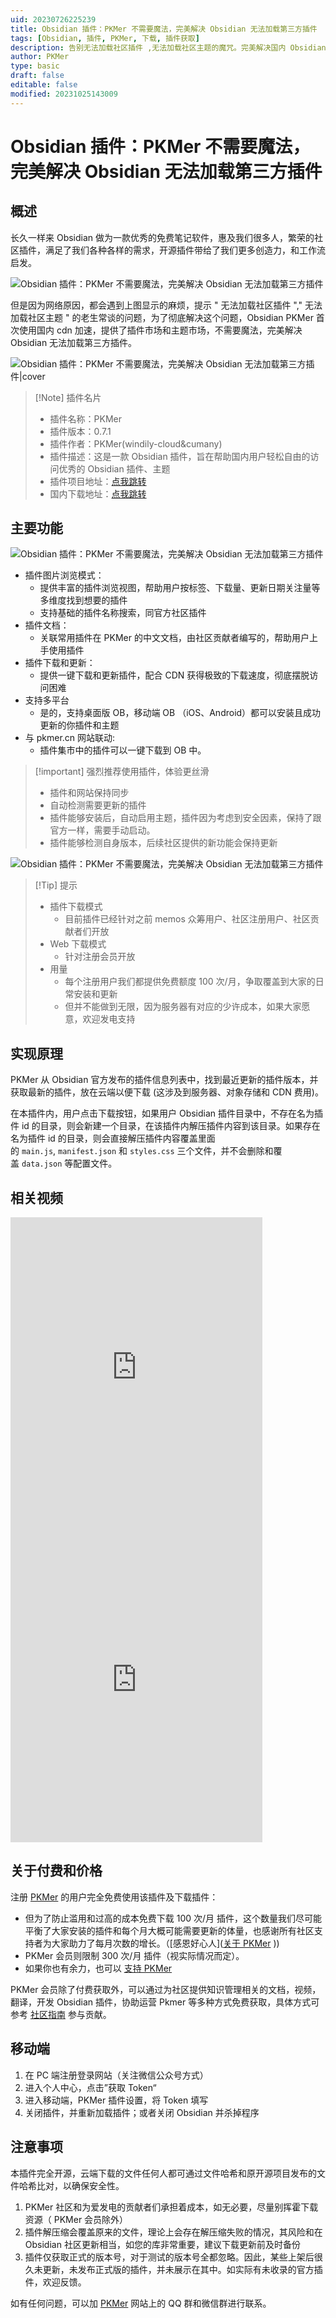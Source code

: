 ```yaml
---
uid: 20230726225239
title: Obsidian 插件：PKMer 不需要魔法，完美解决 Obsidian 无法加载第三方插件
tags: [Obsidian, 插件, PKMer, 下载, 插件获取]
description: 告别无法加载社区插件 ,无法加载社区主题的魔咒。完美解决国内 Obsidian 无法加载第三方插件和主题商城的问题。
author: PKMer
type: basic
draft: false
editable: false
modified: 20231025143009
---
```


# Obsidian 插件：PKMer 不需要魔法，完美解决 Obsidian 无法加载第三方插件

## 概述

长久一样来 Obsidian 做为一款优秀的免费笔记软件，惠及我们很多人，繁荣的社区插件，满足了我们各种各样的需求，开源插件带给了我们更多创造力，和工作流启发。

![Obsidian 插件：PKMer 不需要魔法，完美解决 Obsidian 无法加载第三方插件](https://cdn.pkmer.cn/images/202308021933370.png!pkmer)

但是因为网络原因，都会遇到上图显示的麻烦，提示 " 无法加载社区插件 "," 无法加载社区主题 " 的老生常谈的问题，为了彻底解决这个问题，Obsidian PKMer 首次使用国内 cdn 加速，提供了插件市场和主题市场，不需要魔法，完美解决 Obsidian 无法加载第三方插件。

![Obsidian 插件：PKMer 不需要魔法，完美解决 Obsidian 无法加载第三方插件|cover](https://cdn.pkmer.cn/images/202307270026698.png!pkmer)

> [!Note] 插件名片
> - 插件名称：PKMer
> - 插件版本：0.7.1
> - 插件作者：PKMer(windily-cloud&cumany)
> - 插件描述：这是一款 Obsidian 插件，旨在帮助国内用户轻松自由的访问优秀的 Obsidian 插件、主题
> - 插件项目地址：[点我跳转](https://pkmer.cn/products/market/)
> - 国内下载地址：[点我跳转](https://pkmer.cn/products/market/)

## 主要功能

![Obsidian 插件：PKMer 不需要魔法，完美解决 Obsidian 无法加载第三方插件](https://cdn.pkmer.cn/images/202307270052648.gif!pkmer)

- 插件图片浏览模式：
	- 提供丰富的插件浏览视图，帮助用户按标签、下载量、更新日期关注量等多维度找到想要的插件
	- 支持基础的插件名称搜索，同官方社区插件
- 插件文档：
	- 关联常用插件在 PKMer 的中文文档，由社区贡献者编写的，帮助用户上手使用插件
- 插件下载和更新：
	- 提供一键下载和更新插件，配合 CDN 获得极致的下载速度，彻底摆脱访问困难
- 支持多平台
	- 是的，支持桌面版 OB，移动端 OB （iOS、Android）都可以安装且成功更新的你插件和主题
- 与 pkmer.cn 网站联动:
	- 插件集市中的插件可以一键下载到 OB 中。

> [!important] 强烈推荐使用插件，体验更丝滑
> - 插件和网站保持同步
> - 自动检测需要更新的插件
> - 插件能够安装后，自动启用主题，插件因为考虑到安全因素，保持了跟官方一样，需要手动启动。
> - 插件能够检测自身版本，后续社区提供的新功能会保持更新

![Obsidian 插件：PKMer 不需要魔法，完美解决 Obsidian 无法加载第三方插件](https://cdn.pkmer.cn/images/202307270045035.gif!pkmer)

> [!Tip] 提示
> - 插件下载模式
> 	- 目前插件已经针对之前 memos 众筹用户、社区注册用户、社区贡献者们开放
> - Web 下载模式
> 	- 针对注册会员开放
> - 用量
> 	- 每个注册用户我们都提供免费额度 100 次/月，争取覆盖到大家的日常安装和更新
> 	- 但并不能做到无限，因为服务器有对应的少许成本，如果大家愿意，欢迎发电支持

## 实现原理

PKMer 从 Obsidian 官方发布的插件信息列表中，找到最近更新的插件版本，并获取最新的插件，放在云端以便下载 (这涉及到服务器、对象存储和 CDN 费用)。

在本插件内，用户点击下载按钮，如果用户 Obsidian 插件目录中，不存在名为插件 id 的目录，则会新建一个目录，在该插件内解压插件内容到该目录。如果存在名为插件 id 的目录，则会直接解压插件内容覆盖里面的 `main.js`, `manifest.json` 和 `styles.css` 三个文件，并不会删除和覆盖 `data.json` 等配置文件。

## 相关视频

<iframe src="https://player.bilibili.com/player.html?aid=915396535&bvid=BV1Mu4y1v7FG&cid=1252667599&page=1&autoplay=false" scrolling="no" border="0" frameborder="no" framespacing="0" allowfullscreen="true" width="80%" height="500"> </iframe>

<iframe src="https://player.bilibili.com/player.html?aid=956765724&bvid=BV1qp4y1V7SL&cid=1222533808&page=1&autoplay=false" autoplay="false" scrolling="no" border="0" frameborder="no" framespacing="0" allowfullscreen="true" width="80%" height="500"> </iframe>

## 关于付费和价格

注册 [PKMer](https://pkmer.cn/) 的用户完全免费使用该插件及下载插件：

- 但为了防止滥用和过高的成本免费下载 100 次/月 插件，这个数量我们尽可能平衡了大家安装的插件和每个月大概可能需要更新的体量，也感谢所有社区支持者为大家助力了每月次数的增长。（[感恩好心人]([关于 PKMer](https://pkmer.cn/about/#support) ))
- PKMer 会员则限制 300 次/月 插件（视实际情况而定）。
- 如果你也有余力，也可以 [支持 PKMer](https://pkmer.cn/products/price/)

PKMer 会员除了付费获取外，可以通过为社区提供知识管理相关的文档，视频，翻译，开发 Obsidian 插件，协助运营 Pkmer 等多种方式免费获取，具体方式可参考 [社区指南](https://pkmer.cn/show/20230330155738) 参与贡献。

## 移动端

1. 在 PC 端注册登录网站（关注微信公众号方式）
2. 进入个人中心，点击”获取 Token“
3. 进入移动端，PKMer 插件设置，将 Token 填写
4. 关闭插件，并重新加载插件；或者关闭 Obsidian 并杀掉程序

## 注意事项

本插件完全开源，云端下载的文件任何人都可通过文件哈希和原开源项目发布的文件哈希比对，以确保安全性。

1. PKMer 社区和为爱发电的贡献者们承担着成本，如无必要，尽量别挥霍下载资源（ PKMer 会员除外）
2. 插件解压缩会覆盖原来的文件，理论上会存在解压缩失败的情况，其风险和在 Obsidian 社区更新相当，如您的库非常重要，建议下载更新前及时备份
3. 插件仅获取正式的版本号，对于测试的版本号全都忽略。因此，某些上架后很久未更新，未发布正式版的插件，并未展示在其中。如实际有未收录的官方插件，欢迎反馈。

如有任何问题，可以加 [PKMer](https://pkmer.cn/) 网站上的 QQ 群和微信群进行联系。